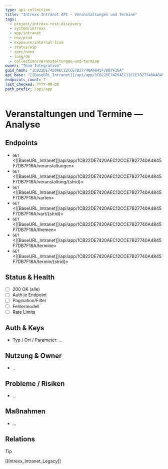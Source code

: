 ```yaml
---
type: api-collection
title: "Intrexx Intranet API — Veranstaltungen und Termine"
tags:
  - project/intrexx-rest-discovery
  - system/intrexx
  - app/intranet
  - env/prod
  - exposure/internal-live
  - status/wip
  - spec/none
  - lang/de
  - collection/veranstaltungen-und-termine
owner: "Team Integration"
guid_hash: "1CB22DE7420AEC12CCE7B27740A4845F7DB7F16A"
api_base: "[[BaseURL_Intranet]]/api/app/1CB22DE7420AEC12CCE7B27740A4845F7DB7F16A"
endpoints_count: 7
last_checked: YYYY-MM-DD
path_prefix: /api/app
---
```


# Veranstaltungen und Termine — Analyse

## Endpoints
- `GET` <[[BaseURL_Intranet]]/api/app/1CB22DE7420AEC12CCE7B27740A4845F7DB7F16A/veranstaltungen>
- `GET` <[[BaseURL_Intranet]]/api/app/1CB22DE7420AEC12CCE7B27740A4845F7DB7F16A/veranstaltung/{strid}>
- `GET` <[[BaseURL_Intranet]]/api/app/1CB22DE7420AEC12CCE7B27740A4845F7DB7F16A/varten>
- `GET` <[[BaseURL_Intranet]]/api/app/1CB22DE7420AEC12CCE7B27740A4845F7DB7F16A/vart/{strid}>
- `GET` <[[BaseURL_Intranet]]/api/app/1CB22DE7420AEC12CCE7B27740A4845F7DB7F16A/themen>
- `GET` <[[BaseURL_Intranet]]/api/app/1CB22DE7420AEC12CCE7B27740A4845F7DB7F16A/termine>
- `GET` <[[BaseURL_Intranet]]/api/app/1CB22DE7420AEC12CCE7B27740A4845F7DB7F16A/termin/{strid}>

## Status & Health
- [ ] 200 OK (alle)
- [ ] Auth je Endpoint
- [ ] Pagination/Filter
- [ ] Fehlermodell
- [ ] Rate Limits

## Auth & Keys
- Typ / Ort / Parameter: _…_

## Nutzung & Owner
- _…_

## Probleme / Risiken
- _…_

## Maßnahmen
- _…_

## Relations
> [!tip]
> [[Intrexx_Intranet_Legacy]]
